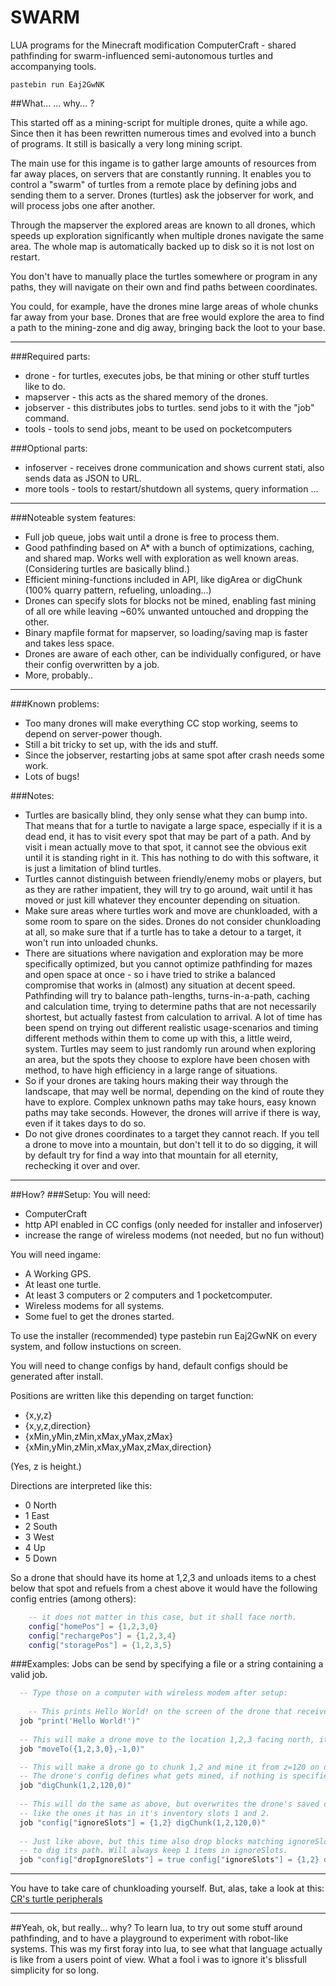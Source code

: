 SWARM
=====

LUA programs for the Minecraft modification ComputerCraft - shared pathfinding for swarm-influenced semi-autonomous turtles and accompanying tools.

    pastebin run Eaj2GwNK

##What... ... why... ?

This started off as a mining-script for multiple drones, quite a while ago. Since then it has
been rewritten numerous times and evolved into a bunch of programs. It still is basically a 
very long mining script.

The main use for this ingame is to gather large amounts of resources from far away places,
on servers that are constantly running. 
It enables you to control a "swarm" of turtles from a remote place by defining jobs and 
sending them to a server. Drones (turtles) ask the jobserver for work, and will process
jobs one after another. 

Through the mapserver the explored areas are known to all drones, which speeds up exploration
significantly when multiple drones navigate the same area.
The whole map is automatically backed up to disk so it is not lost on restart. 

You don't have to manually place the turtles somewhere or program in any paths, they will 
navigate on their own and find paths between coordinates. 

You could, for example, have the drones mine large areas of whole chunks far away from your base. 
Drones that are free would explore the area to find a path to the mining-zone and dig away, 
bringing back the loot to your base. 


---

###Required parts:
<ul>
<li>drone - for turtles, executes jobs, be that mining or other stuff turtles like to do.</li>
<li>mapserver - this acts as the shared memory of the drones.</li>
<li>jobserver - this distributes jobs to turtles. send jobs to it with the "job" command.</li>
<li>tools - tools to send jobs, meant to be used on pocketcomputers</li>
</ul>

###Optional parts:
<ul>
<li>infoserver - receives drone communication and shows current stati, also sends data as JSON to URL.</li>
<li>more tools - tools to restart/shutdown all systems, query information ...</li>
</ul>

---

###Noteable system features:
<ul >
<li>Full job queue, jobs wait until a drone is free to process them.</li>
<li>Good pathfinding based on A* with a bunch of optimizations, caching, and shared map. Works well with exploration as well known areas. (Considering turtles are basically blind.)</li>
<li>Efficient mining-functions included in API, like digArea or digChunk (100% quarry pattern, refueling, unloading...)</li>
<li>Drones can specify slots for blocks not be mined, enabling fast mining of all ore while leaving ~60% unwanted untouched and dropping the other.</li>
<li>Binary mapfile format for mapserver, so loading/saving map is faster and takes less space.</li>
<li>Drones are aware of each other, can be individually configured, or have their config overwritten by a job.</li>
<li>More, probably..</li>
</ul>

---

###Known problems:
<ul>
<li>Too many drones will make everything CC stop working, seems to depend on server-power though.</li>
<li>Still a bit tricky to set up, with the ids and stuff.</li>
<li>Since the jobserver, restarting jobs at same spot after crash needs some work.</li>
<li>Lots of bugs!</li>
</ul>

###Notes:
<ul>
<li>Turtles are basically blind, they only sense what they can bump into. That means that for a turtle to navigate a large space, especially if it is a dead end, it has to visit every spot that may be part of a path. And by visit i mean actually move to that spot, it cannot see the obvious exit until it is standing right in it. This has nothing to do with this software, it is just a limitation of blind turtles.</li>
<li>Turtles cannot distinguish between friendly/enemy mobs or players, but as they are rather impatient, they will try to go around, wait until it has moved or just kill whatever they encounter depending on situation.</li>
<li>Make sure areas where turtles work and move are chunkloaded, with a some room to spare on the sides. Drones do not consider chunkloading at all, so make sure that if a turtle has to take a detour to a target, it won't run into unloaded chunks.</li>
<li>There are situations where navigation and exploration may be more specifically optimized, but you cannot optimize pathfinding for mazes and open space at once - so i have tried to strike a balanced compromise that works in (almost) any situation at decent speed. Pathfinding will try to balance path-lengths, turns-in-a-path, caching and calculation time, trying to determine paths that are not necessarily shortest, but actually fastest from calculation to arrival. A lot of time has been spend on trying out different realistic usage-scenarios and timing different methods within them to come up with this, a little weird, system. Turtles may seem to just randomly run around when exploring an area, but the spots they choose to explore have been chosen with method, to have high efficiency in a large range of situations.</li>
<li>So if your drones are taking hours making their way through the landscape, that may well be normal, depending on the kind of route they have to explore. Complex unknown paths may take hours, easy known paths may take seconds. However, the drones will arrive if there is way, even if it takes days to do so.</li>
<li>Do not give drones coordinates to a target they cannot reach. If you tell a drone to move into a mountain, but don't tell it to do so digging, it will by default try for find a way into that mountain for all eternity, rechecking it over and over.</li>
</ul>

---

##How?
###Setup:
You will need:
<ul>
<li>ComputerCraft</li>
<li>http API enabled in CC configs (only needed for installer and infoserver)</li>
<li>increase the range of wireless modems (not needed, but no fun without)</li>
</ul>

You will need ingame:
<ul>
<li>A Working GPS.</li>
<li>At least one turtle.</li>
<li>At least 3 computers or 2 computers and 1 pocketcomputer.</li>
<li>Wireless modems for all systems.</li>
<li>Some fuel to get the drones started.</li>
</ul>

To use the installer (recommended) type
    pastebin run Eaj2GwNK
on every system, and follow instuctions on screen.

You will need to change configs by hand, default configs should be generated
after install.

Positions are written like this depending on target function:
<ul>
<li>{x,y,z}</li>
<li>{x,y,z,direction}</li>
<li>{xMin,yMin,zMin,xMax,yMax,zMax}</li>
<li>{xMin,yMin,zMin,xMax,yMax,zMax,direction}</li>
</ul>
(Yes, z is height.)

Directions are interpreted like this:
<ul>
<li>0 North</li>
<li>1 East</li>
<li>2 South</li>
<li>3 West</li>
<li>4 Up</li>
<li>5 Down</li>
</ul>

So a drone that should have its home at 1,2,3 and unloads items to a chest 
below that spot and refuels from a chest above it would have the following 
config entries (among others):
```lua
    -- it does not matter in this case, but it shall face north.
    config["homePos"] = {1,2,3,0}
    config["rechargePos"] = {1,2,3,4}
    config["storagePos"] = {1,2,3,5}
```

###Examples:
Jobs can be send by specifying a file or a string containing a valid job.<br/>
```lua
  -- Type those on a computer with wireless modem after setup:
  
    -- This prints Hello World! on the screen of the drone that receives the job.
  job "print('Hello World!')"
  
  -- This will make a drone move to the location 1,2,3 facing north, it will keep trying indefinitely.
  job "moveTo({1,2,3,0},-1,0)"

  -- This will make a drone go to chunk 1,2 and mine it from z=120 on downwards.
  -- The drone's config defines what gets mined, if nothing is specified, everything is mined.
  job "digChunk(1,2,120,0)"
  
  -- This will do the same as above, but overwrites the drone's saved config to have it not mine blocks
  -- like the ones it has in it's inventory slots 1 and 2.
  job "config["ignoreSlots"] = {1,2} digChunk(1,2,120,0)"
  
  -- Just like above, but this time also drop blocks matching ignoreSlots that drone had to mine in order
  -- to dig its path. Will always keep 1 items in ignoreSlots.
  job "config["dropIgnoreSlots"] = true config["ignoreSlots"] = {1,2} digChunk(1,2,120,0)"
```

---

You have to take care of chunkloading yourself. But, alas, take a look at this: <a href="http://www.computercraft.info/forums2/index.php?/topic/18156-mc-16-cc-158-163-turtle-chunkloaders-mining-chunkloaders-crmod/">CR's turtle peripherals</a>

---

##Yeah, ok, but really... why?
To learn lua, to try out some stuff around pathfinding, and to have a playground to experiment with robot-like systems. This was my first foray into lua, to see what that language actually is like from a users point of view. 
What a fool i was to ignore it's blissfull simplicity for so long.
